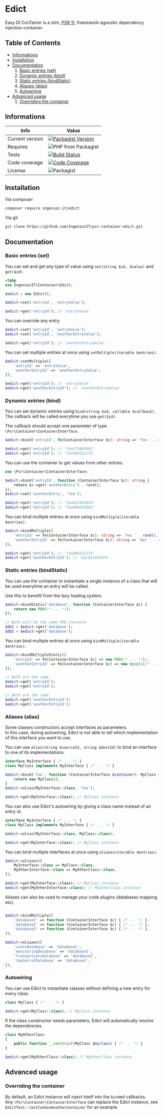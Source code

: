 # Edict

Easy DI ConTainer is a slim, [PSR 11](https://www.php-fig.org/psr/psr-11/), framework-agnostic dependency injection container.



## Table of Contents

* [Informations](#informations)
* [Installation](#installation)
* [Documentation](#documentation)
    1. [Basic entries (set)](#basic-entries-set)
    2. [Dynamic entries (bind)](#dynamic-entries-bind)
    3. [Static entries (bindStatic)](#static-entries-bindstatic)
    4. [Aliases (alias)](#aliases-alias)
    5. [Autowiring](#autowiring)
* [Advanced usage](#advanced-usage)
    1. [Overriding the container](#overriding-the-container)

## Informations

| Info | Value |
|-|-|
| Current version | [![Packagist Version](https://img.shields.io/packagist/v/ingenioz-it/http-message.svg)](https://packagist.org/packages/ingenioz-it/http-message) |
| Requires | ![PHP from Packagist](https://img.shields.io/packagist/php-v/ingenioz-it/http-message.svg) |
| Tests | [![Build Status](https://travis-ci.com/IngeniozIT/psr-http-message.svg?branch=master)](https://travis-ci.com/IngeniozIT/psr-http-message) |
| Code coverage | [![Code Coverage](https://codecov.io/gh/IngeniozIT/psr-http-message/branch/master/graph/badge.svg)](https://codecov.io/gh/IngeniozIT/psr-http-message) |
| License | ![Packagist](https://img.shields.io/packagist/l/ingenioz-it/http-message.svg) |

## Installation

Via composer

```sh
composer require ingenioz-it/edict
```

Via git

```sh
git clone https://github.com/IngeniozIT/psr-container-edict.git
```

## Documentation

### Basic entries (set)

You can set and get any type of value using `set(string $id, $value)` and `get($id)`.

```php
<?php
use IngeniozIT\Container\Edict;

$edict = new Edict();

$edict->set('entryId', 'entryValue');

$edict->get('entryId'); // 'entryValue'
```

You can override any entry.

```php
$edict->set('entryId', 'entryValue');
$edict->set('entryId', 'anotherEntryValue');

$edict->get('entryId'); // 'anotherEntryValue'
```

You can set multiple entries at once using `setMultiple(iterable $entries)`.

```php
$edict->setMultiple([
    'entryId' => 'entryValue',
    'anotherEntryId' => 'anotherEntryValue',
]);

$edict->get('entryId'); // 'entryValue'
$edict->get('anotherEntryId'); // 'anotherEntryValue'
```

### Dynamic entries (bind)

You can set dynamic entries using `bind(string $id, callable $callback)`.  
The callback will be called everytime you use `get($id)`.

The callback should accept one parameter of type `\Psr\Container\ContainerInterface`.

```php
$edict->bind('entryId', fn(ContainerInterface $c): string => 'foo ' . rand());

$edict->get('entryId'); // 'foo571065461'
$edict->get('entryId'); // 'foo984321175'
```

You can use the container to get values from other entries.

```php
use \Psr\Container\ContainerInterface;

$edict->bind('entryId', function (ContainerInterface $c): string {
    return $c->get('anotherEntry') . rand();
});
$edict->set('anotherEntry', 'foo');

$edict->get('entryId'); // 'foo821492074'
$edict->get('entryId'); // 'foo904232863'
```

You can bind multiple entries at once using `bindMultiple(iterable $entries)`.

```php
$edict->bindMultiple([
    'entryId' => fn(ContainerInterface $c): string => 'foo ' . rand(),
    'anotherEntryId' => fn(ContainerInterface $c): string => 'bar ' . rand(),
]);

$edict->get('entryId'); // 'foo984321175'
$edict->get('anotherEntryId'); // 'bar821492074'
```

### Static entries (bindStatic)

You can use the container to instantiate a single instance of a class that will be used everytime an entry will be called.

Use this to benefit from the lazy loading system.

```php
$edict->bindStatic('database', function (ContainerInterface $c) {
    return new PDO(/* ... */);
});

// Both will be the same PDO instance
$db1 = $edict->get('database');
$db2 = $edict->get('database');
```

You can bind multiple entries at once using `bindMultiple(iterable $entries)`.

```php
$edict->bindMultipleStatic([
    'entryId' => fn(ContainerInterface $c) => new PDO(/* ... */);,
    'anotherEntryId' => fn(ContainerInterface $c) => new mysqli(/* ... */);,
]);

// Both are the same
$edict->get('entryId');
$edict->get('entryId');

// Both are the same
$edict->get('anotherEntryId');
$edict->get('anotherEntryId');
```

### Aliases (alias)

Some classes constructors accept interfaces as parameters.  
In this case, during autowiring, Edict is not able to tell which implementation of this interface you want to use.

You can use `alias(string $sourceId, string $destId)` to bind an interface to one of its implementations.

```php
interface MyInterface { /* ... */ }
class MyClass implements MyInterface { /* ... */ }

$edict->bind('foo', function (ContainerInterface $container): MyClass {
    return new MyClass();
}
$edict->alias(MyInterface::class, 'foo');

$edict->get(MyInterface::class); // MyClass instance
```

You can also use Edict's autowiring by giving a class name instead of an entry id.

```php
interface MyInterface { /* ... */ }
class MyClass implements MyInterface { /* ... */ }

$edict->alias(MyInterface::class, MyClass::class);

$edict->get(MyInterface::class); // MyClass instance
```

You can bind multiple interfaces at once using `aliases(iterable $entries)`.

```php
$edict->aliases([
    MyInterface::class => MyClass::class,
    MyOtherInterface::class => MyOtherClass::class,
]);

$edict->get(MyInterface::class); // MyClass instance
$edict->get(MyOtherInterface::class); // MyOtherClass instance
```

Aliases can also be used to manage your code plugins (databases mapping etc).

```php

$edict->bindMultiple([
    'database1' => function (ContainerInterface $c) { /* ... */ },
    'database2' => function (ContainerInterface $c) { /* ... */ },
    'database3' => function (ContainerInterface $c) { /* ... */ },
]);

$edict->aliases([
    'usersDatabase' => 'database1',
    'monitoringDatabase' => 'database2',
    'transactionsDatabase' => 'database2',
    'topSecretDatabase' => 'database3',
]);
```

### Autowiring

You can use Edict to instantiate classes without defining a new entry for every class.

```php
class MyClass { /* ... */ }

$edict->get(MyClass::class); // MyClass instance
```

If the class constructor needs parameters, Edict will automatically resolve the dependencies.

```php
class MyOtherClass
{
    public function __construct(MyClass $myclass) { /* ... */ }
}

$edict->get(MyOtherClass::class); // MyOtherClass instance
```

## Advanced usage

### Overriding the container

By default, an Edict instance will inject itself into the `bind`ed callbacks.  
Any `\Psr\Container\ContainerInterface` can replace the Edict instance, see `EdictTest::testCanUseAnotherContainer` for an example.
